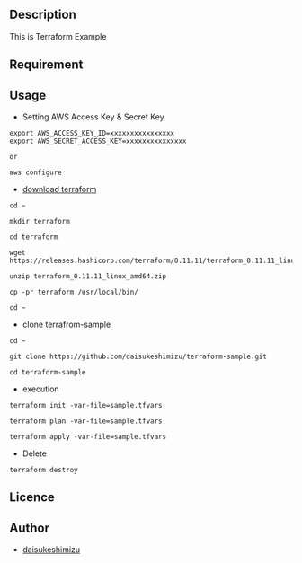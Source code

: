 ## Description

This is Terraform Example

## Requirement

## Usage

* Setting AWS Access Key & Secret Key
```
export AWS_ACCESS_KEY_ID=xxxxxxxxxxxxxxxx
export AWS_SECRET_ACCESS_KEY=xxxxxxxxxxxxxxx

or

aws configure
```

* [download terraform](https://www.terraform.io/downloads.html)
```
cd ~

mkdir terraform

cd terraform

wget https://releases.hashicorp.com/terraform/0.11.11/terraform_0.11.11_linux_amd64.zip

unzip terraform_0.11.11_linux_amd64.zip

cp -pr terraform /usr/local/bin/

cd ~
```

* clone terrafrom-sample
```
cd ~

git clone https://github.com/daisukeshimizu/terraform-sample.git

cd terraform-sample
```

* execution
```
terraform init -var-file=sample.tfvars

terraform plan -var-file=sample.tfvars

terraform apply -var-file=sample.tfvars
```

* Delete
```
terraform destroy
```

## Licence

## Author

 * [daisukeshimizu](https://github.com/daisukeshimizu)
